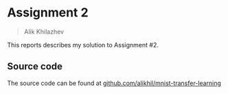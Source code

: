 # Assignment 2
> Alik Khilazhev

This reports describes my solution to Assignment #2.  

## Source code

The source code can be found at [github.com/alikhil/mnist-transfer-learning](https://github.com/alikhil/mnist-transfer-learning)